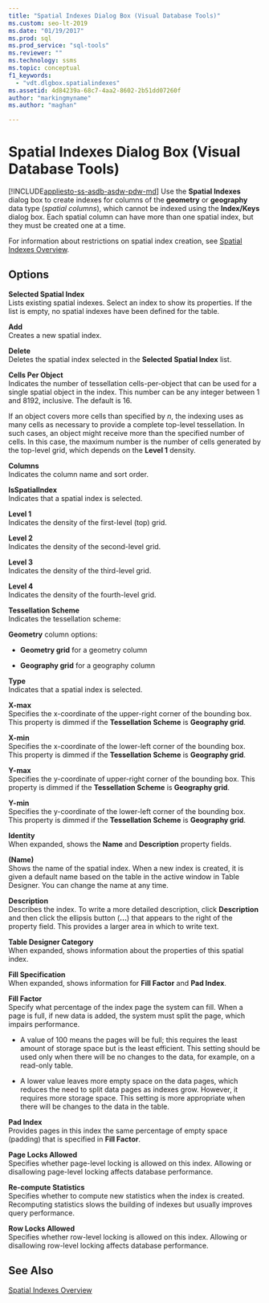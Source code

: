 ```yaml
---
title: "Spatial Indexes Dialog Box (Visual Database Tools)"
ms.custom: seo-lt-2019
ms.date: "01/19/2017"
ms.prod: sql
ms.prod_service: "sql-tools"
ms.reviewer: ""
ms.technology: ssms
ms.topic: conceptual
f1_keywords: 
  - "vdt.dlgbox.spatialindexes"
ms.assetid: 4d84239a-68c7-4aa2-8602-2b51dd07260f
author: "markingmyname"
ms.author: "maghan"

---
```

# Spatial Indexes Dialog Box (Visual Database Tools)
[!INCLUDE[appliesto-ss-asdb-asdw-pdw-md](../../includes/appliesto-ss-asdb-asdw-pdw-md.md)]
Use the **Spatial Indexes** dialog box to create indexes for columns of the **geometry** or **geography** data type (*spatial columns*), which cannot be indexed using the **Index/Keys** dialog box. Each spatial column can have more than one spatial index, but they must be created one at a time.  
  
For information about restrictions on spatial index creation, see [Spatial Indexes Overview](../../relational-databases/spatial/spatial-indexes-overview.md).  
  
## Options  
**Selected Spatial Index**  
Lists existing spatial indexes. Select an index to show its properties. If the list is empty, no spatial indexes have been defined for the table.  
  
**Add**  
Creates a new spatial index.  
  
**Delete**  
Deletes the spatial index selected in the **Selected Spatial Index** list.  
  
**Cells Per Object**  
Indicates the number of tessellation cells-per-object that can be used for a single spatial object in the index. This number can be any integer between 1 and 8192, inclusive. The default is 16.  
  
If an object covers more cells than specified by *n*, the indexing uses as many cells as necessary to provide a complete top-level tessellation. In such cases, an object might receive more than the specified number of cells. In this case, the maximum number is the number of cells generated by the top-level grid, which depends on the **Level 1** density.  
  
**Columns**  
Indicates the column name and sort order.  
  
**IsSpatialIndex**  
Indicates that a spatial index is selected.  
  
**Level 1**  
Indicates the density of the first-level (top) grid.  
  
**Level 2**  
Indicates the density of the second-level grid.  
  
**Level 3**  
Indicates the density of the third-level grid.  
  
**Level 4**  
Indicates the density of the fourth-level grid.  
  
**Tessellation Scheme**  
Indicates the tessellation scheme:  
  
**Geometry** column options:  
  
-   **Geometry grid** for a geometry column  
  
-   **Geography grid** for a geography column  
  
**Type**  
Indicates that a spatial index is selected.  
  
**X-max**  
Specifies the x-coordinate of the upper-right corner of the bounding box. This property is dimmed if the **Tessellation Scheme** is **Geography grid**.  
  
**X-min**  
Specifies the x-coordinate of the lower-left corner of the bounding box. This property is dimmed if the **Tessellation Scheme** is **Geography grid**.  
  
**Y-max**  
Specifies the y-coordinate of upper-right corner of the bounding box. This property is dimmed if the **Tessellation Scheme** is **Geography grid**.  
  
**Y-min**  
Specifies the y-coordinate of the lower-left corner of the bounding box. This property is dimmed if the **Tessellation Scheme** is **Geography grid**.  
  
**Identity**  
When expanded, shows the **Name** and **Description** property fields.  
  
**(Name)**  
Shows the name of the spatial index. When a new index is created, it is given a default name based on the table in the active window in Table Designer. You can change the name at any time.  
  
**Description**  
Describes the index. To write a more detailed description, click **Description** and then click the ellipsis button (**...**) that appears to the right of the property field. This provides a larger area in which to write text.  
  
**Table Designer Category**  
When expanded, shows information about the properties of this spatial index.  
  
**Fill Specification**  
When expanded, shows information for **Fill Factor** and **Pad Index**.  
  
**Fill Factor**  
Specify what percentage of the index page the system can fill. When a page is full, if new data is added, the system must split the page, which impairs performance.  
  
-   A value of 100 means the pages will be full; this requires the least amount of storage space but is the least efficient. This setting should be used only when there will be no changes to the data, for example, on a read-only table.  
  
-   A lower value leaves more empty space on the data pages, which reduces the need to split data pages as indexes grow. However, it requires more storage space. This setting is more appropriate when there will be changes to the data in the table.  
  
**Pad Index**  
Provides pages in this index the same percentage of empty space (padding) that is specified in **Fill Factor**.  
  
**Page Locks Allowed**  
Specifies whether page-level locking is allowed on this index. Allowing or disallowing page-level locking affects database performance.  
  
**Re-compute Statistics**  
Specifies whether to compute new statistics when the index is created. Recomputing statistics slows the building of indexes but usually improves query performance.  
  
**Row Locks Allowed**  
Specifies whether row-level locking is allowed on this index. Allowing or disallowing row-level locking affects database performance.  
  
## See Also  
[Spatial Indexes Overview](../../relational-databases/spatial/spatial-indexes-overview.md)  
  
